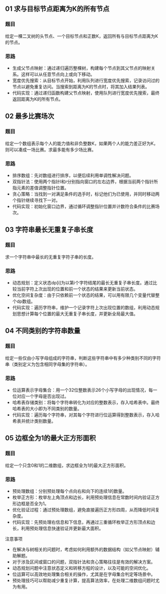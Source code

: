 ## 01 求与目标节点距离为K的所有节点 
### 题目
给定一棵二叉树的头节点、一个目标节点和正数K，返回所有与目标节点距离为K的节点。
 
### 思路 
- 生成父节点映射：通过递归遍历整棵树，构建每个节点到其父节点的映射关系。这样可以从任意节点向上或向下移动。
- 宽度优先搜索：从目标节点开始，利用队列进行宽度优先搜索，记录访问过的节点以避免重复访问。当搜索到距离为K的节点时，将其加入结果列表。
- 代码实现：通过递归函数构建父节点映射，使用队列进行宽度优先搜索，最终返回距离为K的所有节点。
 
## 02 最多比赛场次 
### 题目
给定一个数组表示每个人的能力值和非负整数K，如果两个人的能力差正好为K，则可以凑成一场比赛。求最多能有多少场比赛。
 
### 思路
- 排序数组：先对数组进行排序，以便后续利用单调性解决问题。
- 双指针法：使用两个指针l和r分别指向窗口的左右边界，根据当前两个指针所指元素的差值调整指针位置。
- 贪心策略：当找到一对满足条件的选手时，标记他们为已使用，并同时移动两个指针继续寻找下一对。
- 代码实现：初始化窗口边界，通过循环调整指针位置并计数符合条件的比赛场次。
 
## 03 字符串最长无重复子串长度
### 题目
求一个字符串中最长的无重复字符子串的长度。
 
### 思路
- 动态规划：定义状态dp[i]为以第i个字符结尾的最长无重复子串长度。通过比较当前字符上次出现的位置和前一个状态的结果来更新当前状态。
- 优化空间复杂度：由于只依赖前一个状态的结果，可以用有限几个变量代替整个dp数组。
- 代码实现：遍历字符串，维护一个记录字符上次出现位置的数组，利用动态规划思想计算每个位置的最大无重复子串长度，并更新全局最大值。
 
## 04 不同类别的字符串数量
### 题目
给定一些仅由小写字母组成的字符串，判断这些字符串中有多少种类别不同的字符串（类别定义为包含相同字母集的字符串）。
 
### 思路
- 位运算表示字母集合：用一个32位整数表示26个小写字母的出现情况，每一位对应一个字母是否出现过。
- 哈希表存储类别：将每个字符串转化为对应的整数表示，存入哈希表中。最终哈希表的大小即为不同类别的数量。
- 代码实现：遍历每个字符串，对其每个字符进行位运算得到整数表示，存入哈希表并统计类别数量。
 
## 05 边框全为1的最大正方形面积
### 题目
给定一个只含0和1的二维数组，求边框全为1的最大正方形面积。
 
### 思路
- 预处理数组：分别预处理每个点向右和向下的连续1的数量。
- 枚举正方形：枚举左上角顶点和边长，利用预处理信息在常数时间内验证正方形边框是否全为1。
- 优化验证过程：通过预处理数组，避免直接遍历正方形四周，从而降低时间复杂度。
- 代码实现：先预处理右信息和下信息，再通过三重循环枚举正方形顶点和边长，利用预处理信息快速验证并更新最大面积。
 
注意事项 
- 在解决与树相关的问题时，考虑如何利用额外的数据结构（如父节点映射）辅助解题。
- 对于涉及区间或窗口的问题，双指针法和贪心策略往往是有效的解决方案。
- 动态规划问题中注意状态定义和转移方程的设计，以及可能的空间优化。
- 位运算可以高效地处理集合相关的操作，尤其是在字母集合判定等场景中。
- 预处理技巧可以帮助减少重复计算，提高算法效率，在处理二维数组问题时尤为有用。